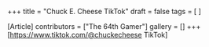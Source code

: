 +++
title = "Chuck E. Cheese TikTok"
draft = false
tags = [ ]

[Article]
contributors = ["The 64th Gamer"]
gallery = []
+++
[https://www.tiktok.com/@chuckecheese TikTok]
